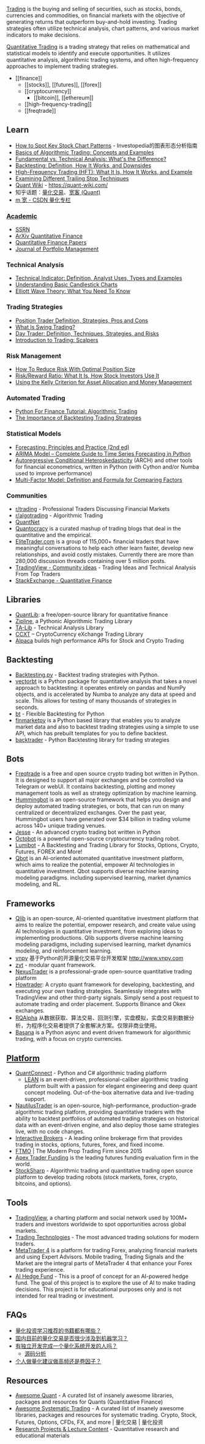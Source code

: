 [Trading](https://www.investopedia.com/terms/t/trading.asp) is the buying and selling of securities, such as stocks, bonds, currencies and commodities, on financial markets with the objective of generating returns that outperform buy-and-hold investing. Trading strategies often utilize technical analysis, chart patterns, and various market indicators to make decisions.

[Quantitative Trading](https://en.wikipedia.org/wiki/Quantitative_trading) is a trading strategy that relies on mathematical and statistical models to identify and execute opportunities. It utilizes quantitative analysis, algorithmic trading systems, and often high-frequency approaches to implement trading strategies.


- [[finance]]
  - [[stocks]], [[futures]], [[forex]]
  - [[cryptocurrency]]
    - [[bitcoin]], [[ethereum]]
  - [[high-frequency-trading]]
  - [[freqtrade]]


## Learn
- [How to Spot Key Stock Chart Patterns](https://www.investopedia.com/articles/technical/112601.asp) - Investopedia的图表形态分析指南
- [Basics of Algorithmic Trading: Concepts and Examples](https://www.investopedia.com/articles/active-trading/101014/basics-algorithmic-trading-concepts-and-examples.asp)
- [Fundamental vs. Technical Analysis: What's the Difference?](https://www.investopedia.com/ask/answers/difference-between-fundamental-and-technical-analysis/)
- [Backtesting: Definition, How It Works, and Downsides](https://www.investopedia.com/terms/b/backtesting.asp)
- [High-Frequency Trading (HFT): What It Is, How It Works, and Example](https://www.investopedia.com/terms/h/high-frequency-trading.asp)
- [Examining Different Trailing Stop Techniques](https://www.investopedia.com/articles/trading/03/080603.asp)
- [Quant Wiki](https://github.com/LLMQuant/quant-wiki) - https://quant-wiki.com/
- 知乎话题：[量化交易](https://www.zhihu.com/topic/19815465/index)、[宽客 (Quant)](https://www.zhihu.com/topic/19557481/index)
- [m 宽 - CSDN 量化专栏](https://blog.csdn.net/m0_58598240/category_12041011.html)

### [Academic](https://scholar.google.com/)
- [SSRN](https://www.ssrn.com/index.cfm/en/)
- [ArXiv Quantitative Finance](https://arxiv.org/archive/q-fin)
- [Quantitative Finance Papers](https://www.tandfonline.com/journals/rquf20)
- [Journal of Portfolio Management](https://jpm.pm-research.com/)

### Technical Analysis
- [Technical Indicator: Definition, Analyst Uses, Types and Examples](https://www.investopedia.com/terms/t/technicalindicator.asp)
- [Understanding Basic Candlestick Charts](https://www.investopedia.com/trading/candlestick-charting-what-is-it/)
- [Elliott Wave Theory: What You Need To Know](https://www.investopedia.com/articles/technical/111401.asp)

### Trading Strategies
- [Position Trader Definition, Strategies, Pros and Cons](https://www.investopedia.com/terms/p/positiontrader.asp)
- [What Is Swing Trading?](https://www.investopedia.com/terms/s/swingtrading.asp)
- [Day Trader: Definition, Techniques, Strategies, and Risks](https://www.investopedia.com/terms/d/daytrader.asp)
- [Introduction to Trading: Scalpers](https://www.investopedia.com/articles/trading/02/081902.asp)

### Risk Management
- [How To Reduce Risk With Optimal Position Size](https://www.investopedia.com/articles/trading/09/determine-position-size.asp)
- [Risk/Reward Ratio: What It Is, How Stock Investors Use It](https://www.investopedia.com/terms/r/riskrewardratio.asp)
- [Using the Kelly Criterion for Asset Allocation and Money Management](https://www.investopedia.com/articles/trading/04/091504.asp)

### Automated Trading
- [Python For Finance Tutorial: Algorithmic Trading](https://www.datacamp.com/tutorial/finance-python-trading)
- [The Importance of Backtesting Trading Strategies](https://www.investopedia.com/articles/trading/05/030205.asp)

### Statistical Models
- [Forecasting: Principles and Practice (2nd ed)](https://otexts.com/fpp2/)
- [ARIMA Model – Complete Guide to Time Series Forecasting in Python](https://www.machinelearningplus.com/time-series/arima-model-time-series-forecasting-python/)
- [Autoregressive Conditional Heteroskedasticity](https://github.com/bashtage/arch/) (ARCH) and other tools for financial econometrics, written in Python (with Cython and/or Numba used to improve performance)
- [Multi-Factor Model: Definition and Formula for Comparing Factors](https://www.investopedia.com/terms/m/multifactor-model.asp)

### Communities
- [r/trading](https://www.reddit.com/r/trading/) - Professional Traders Discussing Financial Markets
- [r/algotrading](https://www.reddit.com/r/algotrading/) - Algorithmic Trading
- [QuantNet](https://quantnet.com/)
- [Quantocracy](https://quantocracy.com/) is a curated mashup of trading blogs that deal in the quantitative and the empirical. 
- [EliteTrader.com](https://www.elitetrader.com/) is a group of 115,000+ financial traders that have meaningful conversations to help each other learn faster, develop new relationships, and avoid costly mistakes. Currently there are more than 280,000 discussion threads containing over 5 million posts.
- [TradingView - Community ideas](https://www.tradingview.com/ideas/) - Trading Ideas and Technical Analysis From Top Traders
- [StackExchange - Quantitative Finance](https://quant.stackexchange.com/)


## Libraries
- [QuantLib](https://github.com/lballabio/quantlib): a free/open-source library for quantitative finance
- [Zipline](https://github.com/quantopian/zipline), a Pythonic Algorithmic Trading Library
- [TA-Lib](https://ta-lib.org/) - Technical Analysis Library
- [CCXT](https://github.com/ccxt/ccxt) – CryptoCurrency eXchange Trading Library
- [Alpaca](https://github.com/alpacahq) builds high performance APIs for Stock and Crypto Trading


## Backtesting
- [Backtesting.py](https://github.com/kernc/backtesting.py) - Backtest trading strategies with Python.
- [vectorbt](https://github.com/polakowo/vectorbt) is a Python package for quantitative analysis that takes a novel approach to backtesting: it operates entirely on pandas and NumPy objects, and is accelerated by Numba to analyze any data at speed and scale. This allows for testing of many thousands of strategies in seconds.
- [bt](https://github.com/pmorissette/bt) - Flexible Backtesting for Python
- [finmarketpy](https://github.com/cuemacro/finmarketpy) is a Python based library that enables you to analyze market data and also to backtest trading strategies using a simple to use API, which has prebuilt templates for you to define backtest.
- [backtrader](https://github.com/mementum/backtrader) - Python Backtesting library for trading strategies


## Bots
- [Freqtrade](https://github.com/freqtrade/freqtrade) is a free and open source crypto trading bot written in Python. It is designed to support all major exchanges and be controlled via Telegram or webUI. It contains backtesting, plotting and money management tools as well as strategy optimization by machine learning.
- [Hummingbot](https://github.com/hummingbot/hummingbot) is an open-source framework that helps you design and deploy automated trading strategies, or bots, that can run on many centralized or decentralized exchanges. Over the past year, Hummingbot users have generated over $34 billion in trading volume across 140+ unique trading venues.
- [Jesse](https://github.com/jesse-ai/jesse) - An advanced crypto trading bot written in Python
- [Octobot](https://github.com/Drakkar-Software/OctoBot) is a powerful open-source cryptocurrency trading robot.
- [Lumibot](https://github.com/Lumiwealth/lumibot) - A Backtesting and Trading Library for Stocks, Options, Crypto, Futures, FOREX and More!
- [Qbot](https://github.com/UFund-Me/Qbot) is an AI-oriented automated quantitative investment platform, which aims to realize the potential, empower AI technologies in quantitative investment. Qbot supports diverse machine learning modeling paradigms. including supervised learning, market dynamics modeling, and RL.


## Frameworks
- [Qlib](https://github.com/microsoft/qlib) is an open-source, AI-oriented quantitative investment platform that aims to realize the potential, empower research, and create value using AI technologies in quantitative investment, from exploring ideas to implementing productions. Qlib supports diverse machine learning modeling paradigms, including supervised learning, market dynamics modeling, and reinforcement learning.
- [vnpy](https://github.com/vnpy/vnpy) 基于Python的开源量化交易平台开发框架 http://www.vnpy.com
- [zvt](https://github.com/zvtvz/zvt) - modular quant framework.
- [NexusTrader](https://github.com/Quantweb3-com/NexusTrader) is a professional-grade open-source quantitative trading platform
- [Howtrader](https://github.com/51bitquant/howtrader): A crypto quant framework for developing, backtesting, and executing your own trading strategies. Seamlessly integrates with TradingView and other third-party signals. Simply send a post request to automate trading and order placement. Supports Binance and Okex exchanges.
- [RQAlpha](https://github.com/ricequant/rqalpha) 从数据获取、算法交易、回测引擎，实盘模拟，实盘交易到数据分析，为程序化交易者提供了全套解决方案。仅限非商业使用。
- [Basana](https://github.com/gbeced/basana) is a Python async and event driven framework for algorithmic trading, with a focus on crypto currencies.


## [Platform](https://github.com/topics/trading-platform)
- [QuantConnect](https://www.quantconnect.com/) - Python and C# algorithmic trading platform
  - [LEAN](https://github.com/QuantConnect/Lean) is an event-driven, professional-caliber algorithmic trading platform built with a passion for elegant engineering and deep quant concept modeling. Out-of-the-box alternative data and live-trading support.
- [NautilusTrader](https://github.com/nautechsystems/nautilus_trader) is an open-source, high-performance, production-grade algorithmic trading platform, providing quantitative traders with the ability to backtest portfolios of automated trading strategies on historical data with an event-driven engine, and also deploy those same strategies live, with no code changes.
- [Interactive Brokers](https://www.interactivebrokers.com/) - A leading online brokerage firm that provides trading in stocks, options, futures, forex, and fixed income.
- [FTMO](https://ftmo.com/en/) | The Modern Prop Trading Firm since 2015
- [Apex Trader Funding](https://apextraderfunding.com/) is the leading futures funding evaluation firm in the world.
- [StockSharp](https://github.com/StockSharp/StockSharp) - Algorithmic trading and quantitative trading open source platform to develop trading robots (stock markets, forex, crypto, bitcoins, and options).


## Tools
- [TradingView](https://www.tradingview.com/), a charting platform and social network used by 100M+ traders and investors worldwide to spot opportunities across global markets.
- [Trading Technologies](https://www.tradingtechnologies.com/) - The most advanced trading solutions for modern traders.
- [MetaTrader 4](https://www.metatrader4.com/) is a platform for trading Forex, analyzing financial markets and using Expert Advisors. Mobile trading, Trading Signals and the Market are the integral parts of MetaTrader 4 that enhance your Forex trading experience.
- [AI Hedge Fund](https://github.com/virattt/ai-hedge-fund) - This is a proof of concept for an AI-powered hedge fund. The goal of this project is to explore the use of AI to make trading decisions. This project is for educational purposes only and is not intended for real trading or investment.


## FAQs
- [量化投资学习推荐的书籍都有哪些？](https://www.zhihu.com/question/54727745)
- [国内目前的量化交易是否很少涉及到机器学习？](https://www.zhihu.com/question/47913794/answer/2738718627)
- [有独立开发完成一个量化系统开发的人吗？](https://www.zhihu.com/question/35977425/answer/2870343463)
  - [源码分析](https://www.zhihu.com/question/35977425/answer/3526582652)
- [个人做量化建议做高频还是卷因子？](https://www.zhihu.com/question/542960174/answer/46505312305)


## Resources
- [Awesome Quant](https://github.com/wilsonfreitas/awesome-quant) - A curated list of insanely awesome libraries, packages and resources for Quants (Quantitative Finance)
- [Awesome Systematic Trading](https://github.com/wangzhe3224/awesome-systematic-trading) - A curated list of insanely awesome libraries, packages and resources for systematic trading. Crypto, Stock, Futures, Options, CFDs, FX, and more | 量化交易 | 量化投资
- [Research Projects & Lecture Content](https://github.com/quantopian/research_public) - Quantitative research and educational materials
